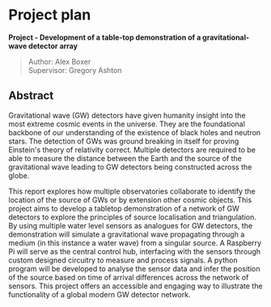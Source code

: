 # Project plan
**Project - Development of a table-top demonstration of a gravitational-wave detector array**

>Author: Alex Boxer\
>Supervisor: Gregory Ashton

## Abstract

Gravitational wave (GW) detectors have given humanity insight into the most extreme cosmic events in the universe. They are the foundational backbone of our understanding of the existence of black holes and neutron stars. The detection of GWs was ground breaking in itself for proving Einstein's theory of relativity correct. Multiple detectors are required to be able to measure the distance between the Earth and the source of the gravitational wave leading to GW detectors being constructed across the globe.

This report explores how multiple observatories collaborate to identify the location of the source of GWs or by extension other cosmic objects. This project aims to develop a tabletop demonstration of a network of GW detectors to explore the principles of source localisation and triangulation. By using multiple water level sensors as analogues for GW detectors, the demonstration will simulate a gravitational wave propagating through a medium (in this instance a water wave) from a singular source. A Raspberry Pi will serve as the central control hub, interfacing with the sensors through custom designed circuitry to measure and process signals. A python program will be developed to analyse the sensor data and infer the position of the source based on time of arrival differences across the network of sensors. This project offers an accessible and engaging way to illustrate the functionality of a global modern GW detector network.


